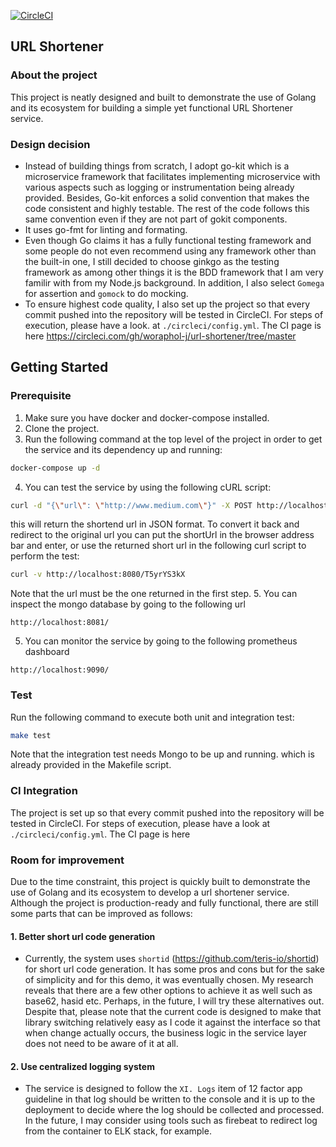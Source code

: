 [![CircleCI](https://circleci.com/gh/woraphol-j/url-shortener/tree/master.svg?style=svg)](https://circleci.com/gh/woraphol-j/url-shortener/tree/master)
## URL Shortener

### About the project
This project is neatly designed and built to demonstrate the use of Golang and its ecosystem for building a simple yet functional URL Shortener service.

### Design decision
- Instead of building things from scratch, I adopt go-kit which is a microservice framework that facilitates implementing microservice with various aspects such as logging or instrumentation being already provided. Besides, Go-kit enforces a solid convention that makes the code consistent and highly testable. The rest of the code follows this same convention even if they are not part of gokit components.
- It uses go-fmt for linting and formating.
- Even though Go claims it has a fully functional testing framework and some people do not even recommend using any framework other than the built-in one, I still decided to choose ginkgo as the testing framework as among other things it is the BDD framework that I am very familir with from my Node.js background. In addition, I also select `Gomega` for assertion and `gomock` to do mocking.
- To ensure highest code quality, I also set up the project so that every commit pushed into the repository will be tested in CircleCI. For steps of execution, please have a look.
at `./circleci/config.yml`.
The CI page is here https://circleci.com/gh/woraphol-j/url-shortener/tree/master

## Getting Started
### Prerequisite
1. Make sure you have docker and docker-compose installed.
2. Clone the project.
3. Run the following command at the top level of the project in order to get the service and its dependency up and running:
```bash
docker-compose up -d
```
4. You can test the service by using the following cURL script:
```bash
curl -d "{\"url\": \"http://www.medium.com\"}" -X POST http://localhost:8080/shorturls
```
this will return the shortend url in JSON format. To convert it back and redirect to the original url you can put the shortUrl in the
browser address bar and enter, or use the returned short url in the following curl script to perform the test:
```bash
curl -v http://localhost:8080/T5yrYS3kX
```
Note that the url must be the one returned in the first step.
5. You can inspect the mongo database by going to the following url
```
http://localhost:8081/
```
5. You can monitor the service by going to the following prometheus dashboard
```
http://localhost:9090/
```

### Test
Run the following command to execute both unit and integration test:
```bash
make test
```
Note that the integration test needs Mongo to be up and running. which is already provided in the Makefile script.

### CI Integration
The project is set up so that every commit pushed into the repository will be tested in CircleCI. For steps of execution, please have a look
at `./circleci/config.yml`.
The CI page is here

### Room for improvement
Due to the time constraint, this project is quickly built to demonstrate the use of Golang and its ecosystem to develop a url shortener service. Although the project is production-ready and fully functional, there are still some parts that can be improved as follows:
#### 1. Better short url code generation
  - Currently, the system uses `shortid` (https://github.com/teris-io/shortid) for short url code generation. It has some pros and cons but for the sake of simplicity and for this demo, it was eventually chosen. My research reveals that there are a few other options to achieve it as well such as base62, hasid etc. Perhaps, in the future, I will try these alternatives out. Despite that, please note that the current code is designed to make that library switching relatively easy as I code it against the interface so that when change actually occurs, the business logic in the service layer does not need to be aware of it at all.
#### 2. Use centralized logging system
  - The service is designed to follow the `XI. Logs` item of 12 factor app guideline in that log should be written to the console and it is up to the deployment to decide where the log should be collected and processed. In the future, I may consider using tools such as firebeat to redirect log from the container to ELK stack, for example.

